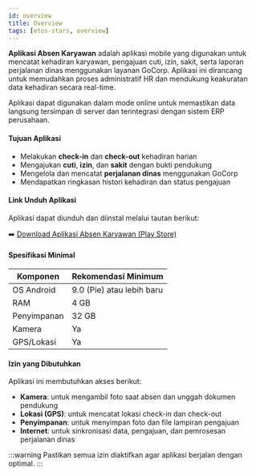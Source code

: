 ```yaml
---
id: overview
title: Overview
tags: [etos-stars, overview]
---
```


**Aplikasi Absen Karyawan** adalah aplikasi mobile yang digunakan untuk mencatat kehadiran karyawan, pengajuan cuti, izin, sakit, serta laporan perjalanan dinas menggunakan layanan GoCorp. Aplikasi ini dirancang untuk memudahkan proses administratif HR dan mendukung keakuratan data kehadiran secara real-time.

Aplikasi dapat digunakan dalam mode online untuk memastikan data langsung tersimpan di server dan terintegrasi dengan sistem ERP perusahaan.

#### Tujuan Aplikasi
- Melakukan **check-in** dan **check-out** kehadiran harian
- Mengajukan **cuti**, **izin**, dan **sakit** dengan bukti pendukung
- Mengelola dan mencatat **perjalanan dinas** menggunakan GoCorp
- Mendapatkan ringkasan histori kehadiran dan status pengajuan

#### Link Unduh Aplikasi
Aplikasi dapat diunduh dan diinstal melalui tautan berikut:

➡️ [Download Aplikasi Absen Karyawan (Play Store)](https://play.google.com/store/apps/details?id=com.etos.absensi&pcampaignid=web_share)

#### Spesifikasi Minimal
| Komponen             | Rekomendasi Minimum        |
|----------------------|----------------------------|
| OS Android           | 9.0 (Pie) atau lebih baru  |
| RAM                  | 4 GB                       |
| Penyimpanan          | 32 GB                      |
| Kamera               | Ya                         |
| GPS/Lokasi           | Ya                         |

#### Izin yang Dibutuhkan

Aplikasi ini membutuhkan akses berikut:

- **Kamera**: untuk mengambil foto saat absen dan unggah dokumen pendukung
- **Lokasi (GPS)**: untuk mencatat lokasi check-in dan check-out
- **Penyimpanan**: untuk menyimpan foto dan file lampiran pengajuan
- **Internet**: untuk sinkronisasi data, pengajuan, dan pemrosesan perjalanan dinas

:::warning
Pastikan semua izin diaktifkan agar aplikasi berjalan dengan optimal.
:::
